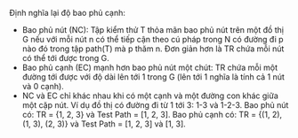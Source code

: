 Định nghĩa lại độ bao phủ cạnh:
- Bao phủ nút (NC): Tập kiểm thử T thỏa mãn bao phủ nút trên một đồ thị G nếu với mỗi nút n có thể tiếp cận theo cú pháp trong N có đường đi p nào đó trong tập path(T) mà p thăm n.
Đơn giản hơn là TR chứa mỗi nút có thể tới được trong G.
- Bao phủ cạnh (EC) mạnh hơn bao phủ nút một chút: TR chứa mỗi một đường tới được với độ dài lên tới 1 trong G (lên tới 1 nghĩa là tính cả 1 nút và 0 cạnh).
- NC và EC chỉ khác nhau khi có một cạnh và một đường con khác giữa một cặp nút. Ví dụ đồ thị có đường đi từ 1 tới 3: 1-3 và 1-2-3.
Bao phủ nút có: TR = {1, 2, 3} và Test Path = [1, 2, 3].
Bao phủ cạnh có: TR = {(1, 2), (1, 3), (2, 3)} và Test Path = [1, 2, 3] và [1, 3].
